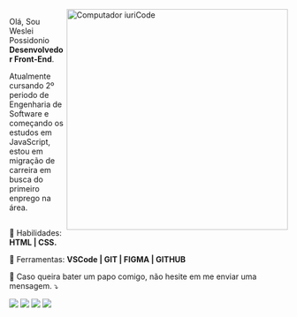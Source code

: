 <img src="https://raw.githubusercontent.com/MicaelliMedeiros/micaellimedeiros/master/image/computer-illustration.png" min-width="400px" max-width="400px" width="400px" align="right" alt="Computador iuriCode">

<p align="left"> 
  Olá, Sou Weslei Possidonio <strong>Desenvolvedor Front-End</strong>. </p> 
  
  <p align="left"> Atualmente cursando 2º periodo de Engenharia de Software e começando os estudos em JavaScript, estou em migração de carreira em busca do primeiro enprego na área. </p>

##

<p align="left">
  🦄 Habilidades: <strong>HTML | CSS.</strong>
</p>

<p align="left">
  💼 Ferramentas: <strong>VSCode | GIT | FIGMA | GITHUB</strong>
</p>

<p align="left">
  💌 Caso queira bater um papo comigo, não hesite em me enviar uma mensagem.  ⤵️
</p>

<p align="left">
  <a href="#" alt="Gmail">
  <img src="https://img.shields.io/badge/-Gmail-FF0000?style=flat-square&labelColor=FF0000&logo=gmail&logoColor=white&link=LINK-DO-SEU-EMAIL" /></a>

  <a href="#" alt="Linkedin">
  <img src="https://img.shields.io/badge/-Linkedin-0e76a8?style=flat-square&logo=Linkedin&logoColor=white&link=LINK-DO-SEU-LINKEDIN" /></a>

  <a href="#" alt="WhatsApp">
  <img src="https://img.shields.io/badge/-WhatsApp-25d366?style=flat-square&labelColor=25d366&logo=whatsapp&logoColor=white&link=API-DO-SEU-WHATSAPP"/></a>

  <a href="#" alt="Instagram">
  <img src="https://img.shields.io/badge/-Instagram-DF0174?style=flat-square&labelColor=DF0174&logo=instagram&logoColor=white&link=LINK-DO-SEU-INSTAGRAM"/></a>
  <div align=”center”>
    
